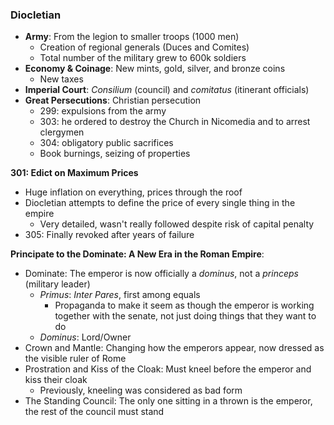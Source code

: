 ### Diocletian
 - **Army**: From the legion to smaller troops (1000 men)
	 - Creation of regional generals (Duces and Comites)
	 - Total number of the military grew to 600k soldiers
 - **Economy & Coinage**: New mints, gold, silver, and bronze coins
	 - New taxes
 - **Imperial Court**: *Consilium* (council) and *comitatus* (itinerant officials)
 - **Great Persecutions**: Christian persecution
	 - 299: expulsions from the army
	 - 303: he ordered to destroy the Church in Nicomedia and to arrest clergymen
	 - 304: obligatory public sacrifices
	 - Book burnings, seizing of properties

**301: Edict on Maximum Prices**
 - Huge inflation on everything, prices through the roof
 - Diocletian attempts to define the price of every single thing in the empire
	 - Very detailed, wasn't really followed despite risk of capital penalty
 - 305: Finally revoked after years of failure

**Principate to the Dominate: A New Era in the Roman Empire**:
 - Dominate: The emperor is now officially a *dominus*, not a *princeps* (military leader)
	 - *Primus*: *Inter Pares*, first among equals
		 - Propaganda to make it seem as though the emperor is working together with the senate, not just doing things that they want to do
	 - *Dominus*: Lord/Owner
 - Crown and Mantle: Changing how the emperors appear, now dressed as the visible ruler of Rome
 - Prostration and Kiss of the Cloak: Must kneel before the emperor and kiss their cloak
	 - Previously, kneeling was considered as bad form
 - The Standing Council: The only one sitting in a thrown is the emperor, the rest of the council must stand
